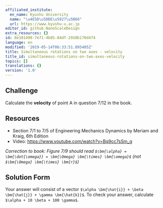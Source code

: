 ```yaml
---
affiliated_institute:
  en_name: Kyushu University
  name: "\u4E5D\u5DDE\u5927\u5B66"
  url: https://www.kyushu-u.ac.jp
editor_id: github.NanoScaleDesign
extra_resources: {}
id: 8e101498-7e71-4b05-84df-2910b170d474
language: en
modified: '2019-05-14T06:33:51.895405Z'
title: Simultaneous rotations on two axes - velocity
title_id: simultaneous-rotations-on-two-axes-velocity
topics: []
translations: {}
version: '1.0'
---
```


## Challenge
Calculate the **velocity** of point A in question 7/12 in the book.

## Resources
- Section 7/1 to 7/5 of Engineering Mechanics Dynamics by Meriam and Kraig, 6th Edition
- Video: https://www.youtube.com/watch?v=Bq9cc7sSm_g

*Correction to book: Figure 7/9 should read `$\bm{\alpha} = \bm{\dot{\omega}} = \bm{\Omega} \bm{\times} \bm{\omega}$` (not `$\bm{\Omega} \bm{\times} \bm{r}$`)*

## Solution Form
Your answer will consist of a vector `$\alpha \bm{\hat{i}} + \beta \bm{\hat{j}} + \gamma \bm{\hat{k}}$`.
To check your answer, calculate `$\alpha + 10 \beta + 100 \gamma$`.
